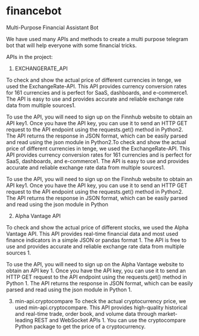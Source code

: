 # financebot
Multi-Purpose Financial Assistant Bot

We have used many APIs and methods to create a multi purpose telegram bot that will help everyone with some financial tricks.

APIs in the project:

1) EXCHANGERATE_API

To check and show the actual price of different currencies in tenge, we used the ExchangeRate-API. This API provides currency conversion rates for 161 currencies and is perfect for SaaS, dashboards, and e-commerce1. The API is easy to use and provides accurate and reliable exchange rate data from multiple sources1.

To use the API, you will need to sign up on the Finnhub website to obtain an API key1. Once you have the API key, you can use it to send an HTTP GET request to the API endpoint using the requests.get() method in Python2. The API returns the response in JSON format, which can be easily parsed and read using the json module in Python2.To check and show the actual price of different currencies in tenge, we used the ExchangeRate-API. This API provides currency conversion rates for 161 currencies and is perfect for SaaS, dashboards, and e-commerce1. The API is easy to use and provides accurate and reliable exchange rate data from multiple sources1.

To use the API, you will need to sign up on the Finnhub website to obtain an API key1. Once you have the API key, you can use it to send an HTTP GET request to the API endpoint using the requests.get() method in Python2. The API returns the response in JSON format, which can be easily parsed and read using the json module in Python

2) Alpha Vantage API

To check and show the actual price of different stocks, we used the Alpha Vantage API. This API provides real-time financial data and most used finance indicators in a simple JSON or pandas format 1. The API is free to use and provides accurate and reliable exchange rate data from multiple sources 1.

To use the API, you will need to sign up on the Alpha Vantage website to obtain an API key 1. Once you have the API key, you can use it to send an HTTP GET request to the API endpoint using the requests.get() method in Python 1. The API returns the response in JSON format, which can be easily parsed and read using the json module in Python 1.

3) min-api.cryptocompare
To check the actual cryptocurrency price, we used min-api.cryptocompare. This API provides high-quality historical and real-time trade, order book, and volume data through market-leading REST and WebSocket APIs 1.
You can use the cryptocompare Python package to get the price of a cryptocurrency. 
